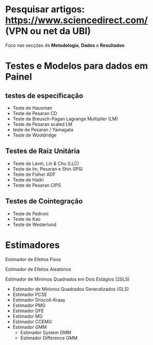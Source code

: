 # Pesquisar artigos: https://www.sciencedirect.com/ (VPN ou net da UBI)

Foco nas secções de **Metodologia**, **Dados** e **Resultados**

# Testes e Modelos para dados em Painel

## testes de especificação
- Teste de Hausman
- Teste de Pesaran CD
- Teste de Breusch-Pagan Lagrange Multiplier (LM)
- Teste de Pesaran scaled LM
- teste de Pesaran / Yamagata
- Teste de Wooldridge

## Testes de Raiz Unitária

- Teste de Levin, Lin & Chu (LLC)
- Teste de Im, Pesaran e Shin (IPS)
- Teste de Fisher ADF
- Teste de Hadri
- Teste de Pesaran CIPS

## Testes de Cointegração
- Teste de Pedroni
- Teste de Kao
- Teste de Westerlund

# Estimadores

Estimador de Efeitos Fixos

Estimador de Efeitos Aleatórios

Estimador de Mínimos Quadrados em Dois Estágios (2SLS)

- Estimador de Mínimos Quadrados Generalizados (GLS)
- Estimador PCSE
- Estimador Driscoll-Kraay
- Estimador PMG
- Estimador DFE
- Estimador MG
- Estimador CCEMG
- Estimador GMM
    - Estimador System GMM
    - Estimador Difference GMM


